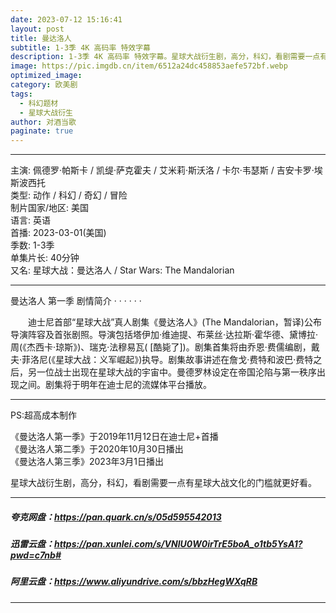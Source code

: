 ```yaml
---
date: 2023-07-12 15:16:41
layout: post
title: 曼达洛人
subtitle: 1-3季 4K 高码率 特效字幕
description: 1-3季 4K 高码率 特效字幕。星球大战衍生剧，高分，科幻，看剧需要一点有星球大战文化的门槛就更好看...
image: https://pic.imgdb.cn/item/6512a24dc458853aefe572bf.webp
optimized_image: 
category: 欧美剧
tags:
  - 科幻题材
  - 星球大战衍生
author: 对酒当歌
paginate: true
---
```


---

主演: 佩德罗·帕斯卡 / 凯缇·萨克霍夫 / 艾米莉·斯沃洛 / 卡尔·韦瑟斯 / 吉安卡罗·埃斯波西托  
类型: 动作 / 科幻 / 奇幻 / 冒险  
制片国家/地区: 美国  
语言: 英语  
首播: 2023-03-01(美国)  
季数: 1-3季  
单集片长: 40分钟  
又名: 星球大战：曼达洛人 / Star Wars: The Mandalorian  

---

曼达洛人 第一季 剧情简介 · · · · · ·

　　迪士尼首部“星球大战”真人剧集《曼达洛人》(The Mandalorian，暂译)公布导演阵容及首张剧照。导演包括塔伊加·维迪提、布莱丝·达拉斯·霍华德、黛博拉·周(《杰西卡·琼斯》)、瑞克·法穆易瓦( [酷毙了])。剧集首集将由乔恩·费儒编剧，戴夫·菲洛尼(《星球大战：义军崛起》)执导。剧集故事讲述在詹戈·费特和波巴·费特之后，另一位战士出现在星球大战的宇宙中。曼德罗林设定在帝国沦陷与第一秩序出现之间。剧集将于明年在迪士尼的流媒体平台播放。

---

PS:超高成本制作  

《曼达洛人第一季》于2019年11月12日在迪士尼+首播  
《曼达洛人第二季》于2020年10月30日播出  
《曼达洛人第三季》2023年3月1日播出  

星球大战衍生剧，高分，科幻，看剧需要一点有星球大战文化的门槛就更好看。  

---

##### 夸克网盘：<https://pan.quark.cn/s/05d595542013>

##### 迅雷云盘：<https://pan.xunlei.com/s/VNlU0W0irTrE5boA_o1tb5YsA1?pwd=c7nb#>

##### 阿里云盘：<https://www.aliyundrive.com/s/bbzHegWXqRB>

---

